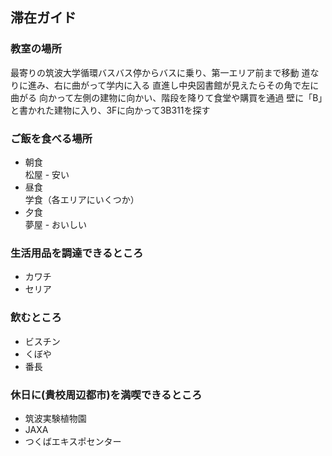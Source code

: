 ## 滞在ガイド

### 教室の場所
最寄りの筑波大学循環バスバス停からバスに乗り、第一エリア前まで移動
道なりに進み、右に曲がって学内に入る
直進し中央図書館が見えたらその角で左に曲がる
向かって左側の建物に向かい、階段を降りて食堂や購買を通過
壁に「B」と書かれた建物に入り、3Fに向かって3B311を探す

### ご飯を食べる場所
- 朝食  
  松屋 - 安い
- 昼食  
  学食（各エリアにいくつか）
- 夕食  
  夢屋 - おいしい

### 生活用品を調達できるところ
 - カワチ
 - セリア

### 飲むところ

- ビスチン
- くぼや
- 番長

### 休日に(貴校周辺都市)を満喫できるところ

- 筑波実験植物園
- JAXA
- つくばエキスポセンター
